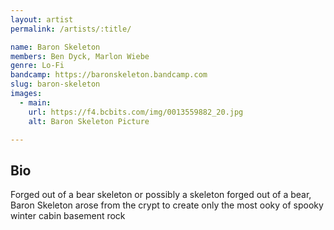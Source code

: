 ```yaml
---
layout: artist
permalink: /artists/:title/

name: Baron Skeleton
members: Ben Dyck, Marlon Wiebe
genre: Lo-Fi
bandcamp: https://baronskeleton.bandcamp.com
slug: baron-skeleton
images:
  - main:
    url: https://f4.bcbits.com/img/0013559882_20.jpg
    alt: Baron Skeleton Picture

---
```


## Bio

Forged out of a bear skeleton or possibly a skeleton forged out of a bear, Baron Skeleton arose from the crypt to create only the most ooky of spooky winter cabin basement rock